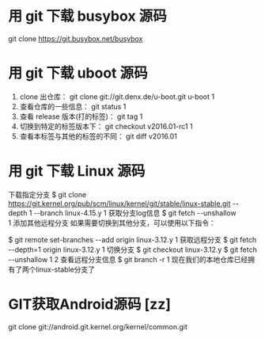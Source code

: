 # 用 git 下载 busybox 源码
git   clone https://git.busybox.net/busybox

# 用 git 下载 uboot 源码
1. clone 出仓库：
git clone git://git.denx.de/u-boot.git u-boot
1
2. 查看仓库的一些信息：
git status
1
3. 查看 release 版本(打的标签)：
git tag
1
4. 切换到特定的标签版本下：
git checkout v2016.01-rc1
1
5. 查看本标签与其他的标签的不同：
git diff v2016.01
# 用 git 下载 Linux 源码
下载指定分支
$ git clone https://git.kernel.org/pub/scm/linux/kernel/git/stable/linux-stable.git --depth 1 --branch linux-4.15.y
1
获取分支log信息
$ git fetch --unshallow    
1
添加其他远程分支
如果需要切换到其他分支，可以使用以下指令：

$ git remote set-branches --add origin linux-3.12.y
1
获取远程分支
$ git fetch --depth=1 origin linux-3.12.y
1
切换分支
$ git checkout linux-3.12.y
$ git fetch --unshallow
1
2
查看远程分支信息
$ git branch -r
1
现在我们的本地仓库已经拥有了两个linux-stable分支了
# GIT获取Android源码 [zz]
git clone git://android.git.kernel.org/kernel/common.git
